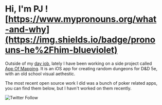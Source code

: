# Hi, I'm PJ  ![https://www.mypronouns.org/what-and-why](https://img.shields.io/badge/pronouns-he%2Fhim-blueviolet)


Outside of my [day job](https://www.evertrue.com), lately I have been working on a side project called [App Of Mapping](https://apps.apple.com/us/app/app-of-mapping/id1463860309). It is an iOS app for creating random dungeons for D&D 5e, with an old school visual aethestic.

The most recent open source work I did was a bunch of poker related apps, you can find them below, but I havn't worked on them recently.

![Twitter Follow](https://img.shields.io/twitter/follow/pj4533?style=social)



<!--
**pj4533/pj4533** is a ✨ _special_ ✨ repository because its `README.md` (this file) appears on your GitHub profile.

Here are some ideas to get you started:

- 🔭 I’m currently working on ...
- 🌱 I’m currently learning ...
- 👯 I’m looking to collaborate on ...
- 🤔 I’m looking for help with ...
- 💬 Ask me about ...
- 📫 How to reach me: ...
- 😄 Pronouns: ...
- ⚡ Fun fact: ...
-->

